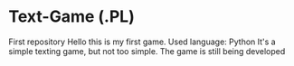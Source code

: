 # Text-Game (.PL)
First repository
Hello this is my first game.
Used language: Python
It's a simple texting game, but not too simple.
The game is still being developed
